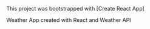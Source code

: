 This project was bootstrapped with [Create React App]

Weather App created with React and Weather API
